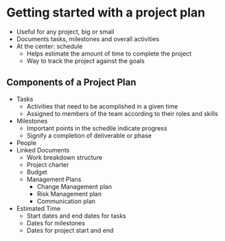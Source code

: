 # Getting started with a project plan
- Useful for any project, big or small
- Documents tasks, milestones and overall activities
- At the center: schedule
  - Helps estimate the amount of time to complete the project
  - Way to track the project against the goals

## Components of a Project Plan
- Tasks
  - Activities that need to be acomplished in a given time
  - Assigned to members of the team according to their roles and skills
- Milestones
  - Important points in the schedile indicate progress
  - Signify a completion of deliverable or phase
- People
- Linked Documents
  - Work breakdown structure
  - Project charter
  - Budget
  - Management Plans
    - Change Management plan
    - Risk Management plan
    - Communication plan
- Estimated Time
  - Start dates and end dates for tasks
  - Dates for milestones
  - Dates for project start and end
